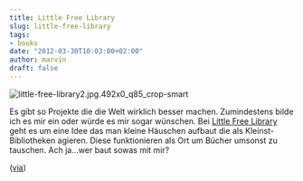 ```yaml
---
title: Little Free Library
slug: little-free-library
tags:
- books
date: "2012-03-30T10:03:00+02:00"
author: marvin
draft: false
---
```

![little-free-library2.jpg.492x0_q85_crop-smart](/images/little-free-library2.jpg.492x0_q85_crop-smart.jpg)

Es gibt so Projekte die die Welt wirklich besser machen. Zumindestens
bilde ich es mir ein oder würde es mir sogar wünschen. Bei [Little Free
Library](http://www.littlefreelibrary.org/) geht es um eine Idee das man
kleine Häuschen aufbaut die als Kleinst-Bibliotheken agieren. Diese
funktionieren als Ort um Bücher umsonst zu tauschen. Ach ja...wer baut
sowas mit mir?

([via](http://www.treehugger.com/culture/little-free-library-tiny-community-libraries-todd-bol-rick-brooks.html?utm_source=feedburner&utm_medium=feed&utm_campaign=Feed%3A+treehuggersite+%28Treehugger%29&utm_content=Google+Reader))